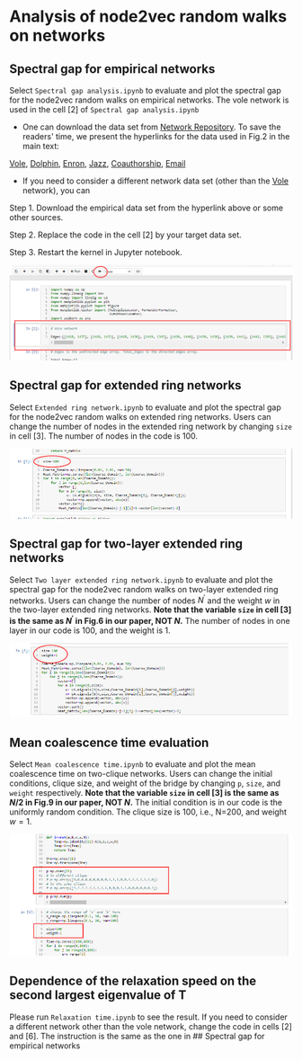 # Analysis of node2vec random walks on networks

## Spectral gap for empirical networks

Select `Spectral gap analysis.ipynb` to evaluate and plot the spectral gap for the node2vec random walks on empirical networks. The vole network is used in the cell [2] of `Spectral gap analysis.ipynb`

* One can download the data set from [Network Repository](http://networkrepository.com/). To save the readers' time, we present the hyperlinks for the data used in Fig.2 in the main text:

[Vole](http://networkrepository.com/mammalia-voles-bhp-trapping-55.php), [Dolphin](http://networkrepository.com/dolphins.php), [Enron](http://networkrepository.com/email-enron-only.php), [Jazz](http://networkrepository.com/jazz.php), [Coauthorship](http://networkrepository.com/ca-netscience.php), [Email](http://networkrepository.com/email-univ.php)

* If you need to consider a different network data set (other than the [Vole](http://networkrepository.com/mammalia-voles-bhp-trapping-55.php) network), you can

Step 1. Download the empirical data set from the hyperlink above or some other sources.

Step 2. Replace the code in the cell [2] by your target data set. 

Step 3. Restart the kernel in Jupyter notebook.

![Spectral gap for empirical networks](https://github.com/Lingqi-Meng/Analysis-of-node2vec-random-walks-on-networks/blob/master/images/image1.png)


## Spectral gap for extended ring networks

Select `Extended ring network.ipynb` to evaluate and plot the spectral gap for the node2vec random walks on extended ring networks. Users can change the number of nodes in the extended ring network by changing `size` in cell [3]. The number of nodes in the code is 100.

![Spectral gap for extended ring networks](https://github.com/Lingqi-Meng/Analysis-of-node2vec-random-walks-on-networks/blob/master/images/image2.png)

## Spectral gap for two-layer extended ring networks

Select `Two layer extended ring network.ipynb` to evaluate and plot the spectral gap for the node2vec random walks on two-layer extended ring networks. Users can change the number of nodes $N^\prime$ and the weight $w$ in the two-layer extended ring networks. **Note that the variable `size` in cell [3] is the same as $N^\prime$ in Fig.6 in our paper, NOT $N$.** The number of nodes in one layer in our code is 100, and the weight is 1.

![Spectral gap for two-layer extended ring networks](https://github.com/Lingqi-Meng/Analysis-of-node2vec-random-walks-on-networks/blob/master/images/image3.png)

## Mean coalescence time evaluation

Select `Mean coalescence time.ipynb` to evaluate and plot the mean coalescence time on two-clique networks. Users can change the initial conditions, clique size, and weight of the bridge by changing `p`, `size`, and `weight` respectively. **Note that the variable `size` in cell [3] is the same as $N/2$ in Fig.9 in our paper, NOT $N$.** The initial condition is in our code is the uniformly random condition. The clique size is 100, i.e., N=200, and weight $w=1$.

![Mean coalescence time](https://github.com/Lingqi-Meng/Analysis-of-node2vec-random-walks-on-networks/blob/master/images/image4.png)

## Dependence of the relaxation speed on the second largest eigenvalue of T

Please run `Relaxation time.ipynb` to see the result. If you need to consider a different network other than the vole network, change the code in cells [2] and [6]. The instruction is the same as the one in ## Spectral gap for empirical networks
